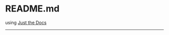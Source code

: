 # README.md

using [Just the Docs]

---

[Just the Docs]: https://just-the-docs.github.io/just-the-docs/
